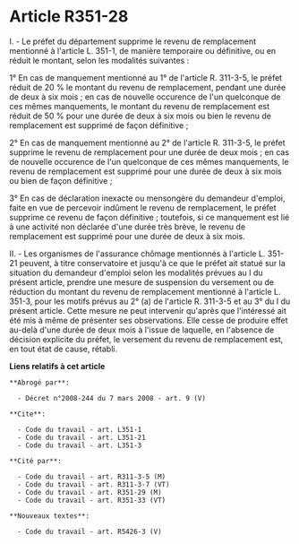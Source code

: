 # Article R351-28

I. - Le préfet du département supprime le revenu de remplacement mentionné à l'article L. 351-1, de manière temporaire ou
définitive, ou en réduit le montant, selon les modalités suivantes :

1° En cas de manquement mentionné au 1° de l'article R. 311-3-5, le préfet réduit de 20 % le montant du revenu de
remplacement, pendant une durée de deux à six mois ; en cas de nouvelle occurence de l'un quelconque de ces mêmes
manquements, le montant du revenu de remplacement est réduit de 50 % pour une durée de deux à six mois ou bien le revenu de
remplacement est supprimé de façon définitive ;

2° En cas de manquement mentionné au 2° de l'article R. 311-3-5, le préfet supprime le revenu de remplacement pour une durée
de deux mois ; en cas de nouvelle occurence de l'un quelconque de ces mêmes manquements, le revenu de remplacement est
supprimé pour une durée de deux à six mois ou bien de façon définitive ;

3° En cas de déclaration inexacte ou mensongère du demandeur d'emploi, faite en vue de percevoir indûment le revenu de
remplacement, le préfet supprime ce revenu de façon définitive ; toutefois, si ce manquement est lié à une activité non
déclarée d'une durée très brève, le revenu de remplacement est supprimé pour une durée de deux à six mois.

II. - Les organismes de l'assurance chômage mentionnés à l'article L. 351-21 peuvent, à titre conservatoire et jusqu'à ce que
le préfet ait statué sur la situation du demandeur d'emploi selon les modalités prévues au I du présent article, prendre une
mesure de suspension du versement ou de réduction du montant du revenu de remplacement mentionné à l'article L. 351-3, pour
les motifs prévus au 2° (a) de l'article R. 311-3-5 et au 3° du I du présent article. Cette mesure ne peut intervenir
qu'après que l'intéressé ait été mis à même de présenter ses observations. Elle cesse de produire effet au-delà d'une durée
de deux mois à l'issue de laquelle, en l'absence de décision explicite du préfet, le versement du revenu de remplacement est,
en tout état de cause, rétabli.

**Liens relatifs à cet article**

	**Abrogé par**:

	  - Décret n°2008-244 du 7 mars 2008 - art. 9 (V)

	**Cite**:

	  - Code du travail - art. L351-1
	  - Code du travail - art. L351-21
	  - Code du travail - art. L351-3

	**Cité par**:

	  - Code du travail - art. R311-3-5 (M)
	  - Code du travail - art. R311-3-7 (VT)
	  - Code du travail - art. R351-29 (M)
	  - Code du travail - art. R351-33 (VT)

	**Nouveaux textes**:

	  - Code du travail - art. R5426-3 (V)
